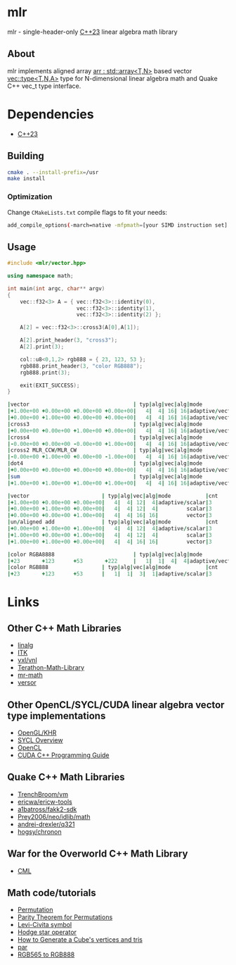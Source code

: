# mlr

mlr - single-header-only [C++23][1] linear algebra math library

## About

mlr implements aligned array [arr : std::array<T,N>][3] based vector [vec::type<T,N,A>][4] type for N-dimensional linear algebra math and Quake C++ vec_t type interface.

# Dependencies

- [C++23][1]

## Building

```sh
cmake . --install-prefix=/usr
make install
```

### Optimization

Change `CMakeLists.txt` compile flags to fit your needs:
```sh
add_compile_options(-march=native -mfpmath=[your SIMD instruction set] -O3)
```

## Usage

```c++
#include <mlr/vector.hpp>

using namespace math;

int main(int argc, char** argv)
{
    vec::f32<3> A = { vec::f32<3>::identity(0),
                      vec::f32<3>::identity(1),
                      vec::f32<3>::identity(2) };

    A[2] = vec::f32<3>::cross3(A[0],A[1]);

    A[2].print_header(3, "cross3");
    A[2].print(3);

	col::u8<0,1,2> rgb888 = { 23, 123, 53 };
	rgb888.print_header(3, "color RGB888");
	rgb888.print(3);

	exit(EXIT_SUCCESS);
}
```
```fortran
|vector                                 | typ|alg|vec|alg|mode           |cnt
|+1.00e+00 +0.00e+00 +0.00e+00 +0.00e+00|   4|  4| 16| 16|adaptive/vector|4
|+0.00e+00 +1.00e+00 +0.00e+00 +0.00e+00|   4|  4| 16| 16|adaptive/vector|4
|cross3                                 | typ|alg|vec|alg|mode           |cnt
|+0.00e+00 +0.00e+00 +1.00e+00 +0.00e+00|   4|  4| 16| 16|adaptive/vector|4
|cross4                                 | typ|alg|vec|alg|mode           |cnt
|-0.00e+00 +0.00e+00 -0.00e+00 +1.00e+00|   4|  4| 16| 16|adaptive/vector|4
|cross2 MLR_CCW/MLR_CW                  | typ|alg|vec|alg|mode           |cnt
|-0.00e+00 +1.00e+00 +0.00e+00 -1.00e+00|   4|  4| 16| 16|adaptive/vector|4
|dot4                                   | typ|alg|vec|alg|mode           |cnt
|+0.00e+00 +0.00e+00 +0.00e+00 +0.00e+00|   4|  4| 16| 16|adaptive/vector|4
|sum                                    | typ|alg|vec|alg|mode           |cnt
|+1.00e+00 +1.00e+00 +1.00e+00 +1.00e+00|   4|  4| 16| 16|adaptive/vector|4

|vector                       | typ|alg|vec|alg|mode           |cnt
|+1.00e+00 +0.00e+00 +0.00e+00|   4|  4| 12|  4|adaptive/scalar|3
|+0.00e+00 +1.00e+00 +0.00e+00|   4|  4| 12|  4|         scalar|3
|+0.00e+00 +0.00e+00 +1.00e+00|   4|  4| 16| 16|         vector|3
|un/aligned add               | typ|alg|vec|alg|mode           |cnt
|+0.00e+00 +1.00e+00 +1.00e+00|   4|  4| 12|  4|adaptive/scalar|3
|+1.00e+00 +0.00e+00 +1.00e+00|   4|  4| 12|  4|         scalar|3
|+1.00e+00 +1.00e+00 +0.00e+00|   4|  4| 16| 16|         vector|3

|color RGBA8888                         | typ|alg|vec|alg|mode           |cnt
|+23       +123      +53       +222     |   1|  1|  4|  4|adaptive/vector|4
|color RGB888                 | typ|alg|vec|alg|mode           |cnt
|+23       +123      +53      |   1|  1|  3|  1|adaptive/scalar|3
```
# Links
## Other C++ Math Libraries
- [linalg][28]
- [ITK][8]
- [vxl/vnl][9]
- [Terathon-Math-Library][10]
- [mr-math][11]
- [versor][12]
## Other OpenCL/SYCL/CUDA linear algebra vector type implementations
- [OpenGL/KHR][2]
- [SYCL Overview][23]
- [OpenCL][24]
- [CUDA C++ Programming Guide][25]
## Quake C++ Math Libraries
- [TrenchBroom/vm][5]
- [ericwa/ericw-tools][26]
- [a1batross/fakk2-sdk][21]
- [Prey2006/neo/idlib/math][22]
- [andrei-drexler/q321][27]
- [hogsy/chronon][29]
## War for the Overworld C++ Math Library 
- [CML][20]
## Math code/tutorials
- [Permutation][13]
- [Parity Theorem for Permutations][14]
- [Levi-Civita symbol][15]
- [Hodge star operator][16]
- [How to Generate a Cube's vertices and tris][17]
- [par][18]
- [RGB565 to RGB888][19]

[1]: https://isocpp.org/
[2]: https://github.com/KhronosGroup/OpenGL-Registry/blob/main/api/GL/glcorearb.h
[3]: https://github.com/jopadan/mlr/blob/main/include/mlr/array.hpp
[4]: https://github.com/jopadan/mlr/blob/main/include/mlr/vector.hpp

[5]: https://github.com/TrenchBroom/TrenchBroom/tree/master/lib/vm
[26]: https://github.com/ericwa/ericw-tools/blob/main/include/common/qvec.hh
[6]: https://github.com/quakeforge/quakeforge/tree/master/include/QF/simd
[7]: https://github.com/fte-team/fteqw
[27]: https://github.com/andrei-drexler/q321/blob/main/src/engine/math.h
[29]: https://github.com/hogsy/chronon/blob/master/qcommon/include/qcommon/math_vector.h

[8]: https://github.com/InsightSoftwareConsortium/ITK
[9]: https://github.com/vxl/vxl/tree/master/core/vnl
[10]: https://github.com/EricLengyel/Terathon-Math-Library
[11]: https://github.com/4J-company/mr-math/
[12]: https://github.com/wolftype/versor/

[13]: https://en.wikipedia.org/wiki/Permutation
[14]: https://maa.org/book/export/html/115646
[15]: https://en.wikipedia.org/wiki/Levi-Civita_symbol
[16]: https://en.wikipedia.org/wiki/Hodge_star_operator
[17]: https://catonif.github.io/cube/
[18]: https://github.com/prideout/par/
[19]: https://retrocomputing.stackexchange.com/questions/27400/what-is-the-most-accurate-way-to-map-6-bit-vga-palette-to-8-bit
[20]: https://github.com/demianmnave/CML
[21]: https://github.com/a1batross/fakk2-sdk/blob/master/source/source/qcommon/vector.h
[22]: https://github.com/FriskTheFallenHuman/Prey2006/blob/master/neo/idlib/math
[23]: https://www.khronos.org/sycl/
[24]: https://www.khronos.org/opencl/
[25]: https://docs.nvidia.com/cuda/cuda-c-programming-guide/
[28]: https://github.com/SideShowBoBGOT/linalg-conan
